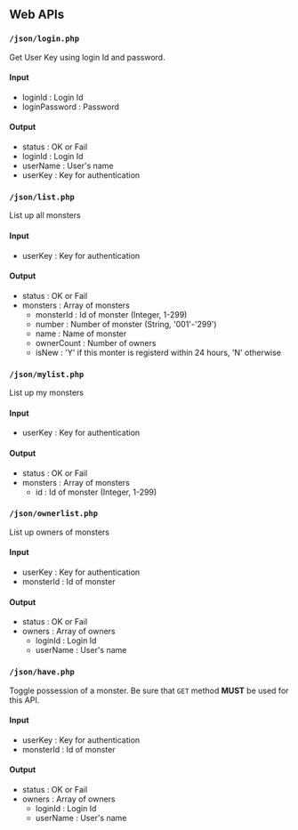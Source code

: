 ## Web APIs

### ```/json/login.php```

Get User Key using login Id and password.

#### Input

 - loginId : Login Id
 - loginPassword : Password

#### Output

 - status : OK or Fail
 - loginId : Login Id
 - userName : User's name
 - userKey : Key for authentication

### ```/json/list.php```

List up all monsters

#### Input

 - userKey : Key for authentication

#### Output

 - status : OK or Fail
 - monsters : Array of monsters
   - monsterId : Id of monster (Integer, 1-299)
   - number : Number of monster (String, '001'-'299')
   - name : Name of monster
   - ownerCount : Number of owners
   - isNew : 'Y' if this monter is registerd within 24 hours, 'N' otherwise

### ```/json/mylist.php```

List up my monsters

#### Input

 - userKey : Key for authentication

#### Output

 - status : OK or Fail
 - monsters : Array of monsters
   - id : Id of monster (Integer, 1-299)

### ```/json/ownerlist.php```

List up owners of monsters

#### Input

 - userKey : Key for authentication
 - monsterId : Id of monster

#### Output

 - status : OK or Fail
 - owners : Array of owners
   - loginId : Login Id
   - userName : User's name

### ```/json/have.php```

Toggle possession of a monster. Be sure that `GET` method **MUST** be used for this API.

#### Input

 - userKey : Key for authentication
 - monsterId : Id of monster

#### Output

 - status : OK or Fail
 - owners : Array of owners
   - loginId : Login Id
   - userName : User's name

